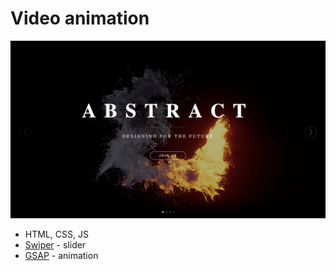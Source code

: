 # Video animation

![img](/fire_bg.png)

- HTML, CSS, JS
- [Swiper](swiperjs.com) - slider
- [GSAP](gsap.com) - animation
